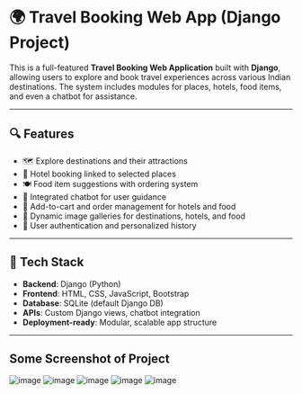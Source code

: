 # 🌍 Travel Booking Web App (Django Project)

This is a full-featured **Travel Booking Web Application** built with **Django**, allowing users to explore and book travel experiences across various Indian destinations. The system includes modules for places, hotels, food items, and even a chatbot for assistance.

---

## 🔍 Features

- 🗺️ Explore destinations and their attractions
- 🏨 Hotel booking linked to selected places
- 🍽️ Food item suggestions with ordering system
- 🧠 Integrated chatbot for user guidance
- 🛒 Add-to-cart and order management for hotels and food
- 📸 Dynamic image galleries for destinations, hotels, and food
- 👤 User authentication and personalized history

---

## 🚀 Tech Stack

- **Backend**: Django (Python)
- **Frontend**: HTML, CSS, JavaScript, Bootstrap
- **Database**: SQLite (default Django DB)
- **APIs**: Custom Django views, chatbot integration
- **Deployment-ready**: Modular, scalable app structure

---

## Some Screenshot of Project
![image](https://github.com/user-attachments/assets/a5843c7c-e16c-486f-aab8-8a3efe99678e)
![image](https://github.com/user-attachments/assets/468c17ec-5fe0-48b3-b1d3-ece6f0806503)
![image](https://github.com/user-attachments/assets/f74e85cb-409e-41e8-ab56-6fbc930884c3)
![image](https://github.com/user-attachments/assets/623cddf5-3fc2-410f-8687-7e1da47bc759)
![image](https://github.com/user-attachments/assets/91b5fed6-1226-4544-954d-d8c21bb29425)





